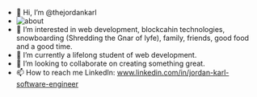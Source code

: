 - 👋 Hi, I’m @thejordankarl
- ![about](https://user-images.githubusercontent.com/25909204/125862930-ac64f662-f8e3-4493-8688-312bc4a011d1.jpg)
- 👀 I’m interested in web development, blockcahin technologies, snowboarding (Shredding the Gnar of lyfe), family, friends, good food and a good time.
- 🌱 I’m currently a lifelong student of web development.
- 💞️ I’m looking to collaborate on creating something great.
- 📫 How to reach me LinkedIn: www.linkedin.com/in/jordan-karl-software-engineer

<!---
thejordankarl/thejordankarl is a ✨ special ✨ repository because its `README.md` (this file) appears on your GitHub profile.
You can click the Preview link to take a look at your changes.
--->
